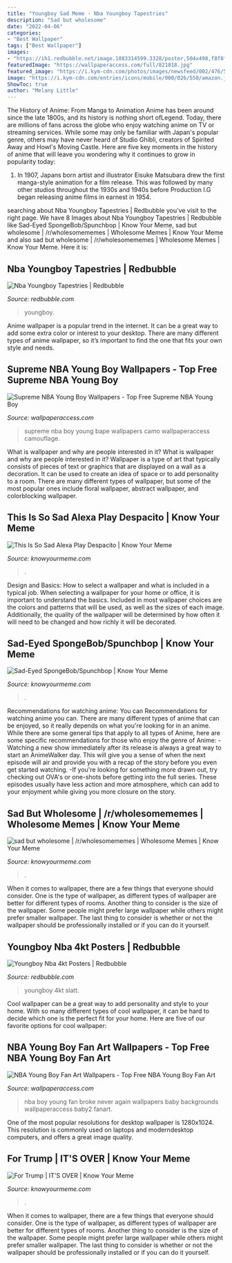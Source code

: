 ```yaml
---
title: "Youngboy Sad Meme - Nba Youngboy Tapestries"
description: "Sad but wholesome"
date: "2022-04-06"
categories:
- "Best Wallpaper"
tags: ["Best Wallpaper"]
images:
- "https://ih1.redbubble.net/image.1883314599.3328/poster,504x498,f8f8f8-pad,600x600,f8f8f8.jpg"
featuredImage: "https://wallpaperaccess.com/full/821818.jpg"
featured_image: "https://i.kym-cdn.com/photos/images/newsfeed/002/476/545/5d0.jpg"
image: "https://i.kym-cdn.com/entries/icons/mobile/000/026/558/amazon.jpg"
ShowToc: true
author: "Melany Little"
---
```



The History of Anime: From Manga to Animation
Anime has been around since the late 1800s, and its history is nothing short ofLegend. Today, there are millions of fans across the globe who enjoy watching anime on TV or streaming services. While some may only be familiar with Japan's popular genre, others may have never heard of Studio Ghibli, creators of Spirited Away and Howl's Moving Castle. Here are five key moments in the history of anime that will leave you wondering why it continues to grow in popularity today:
1) In 1907, Japans born artist and illustrator Eisuke Matsubara drew the first manga-style animation for a film release. This was followed by many other studios throughout the 1930s and 1940s before Production I.G began releasing anime films in earnest in 1954.

	

		
searching about Nba Youngboy Tapestries | Redbubble you've visit to the right page. We have 8 Images about Nba Youngboy Tapestries | Redbubble like Sad-Eyed SpongeBob/Spunchbop | Know Your Meme, sad but wholesome | /r/wholesomememes | Wholesome Memes | Know Your Meme and also sad but wholesome | /r/wholesomememes | Wholesome Memes | Know Your Meme. Here it is:
		
    
## Nba Youngboy Tapestries | Redbubble

<img loading=lazy src="https://ih1.redbubble.net/image.1447132164.9249/tapestry,720x-pad,600x600,f8f8f8.jpg" onerror="this.onerror=null;this.src='https://tse2.mm.bing.net/th?id=OIP.sEPxtVSmIAgo_rI32e-h3wHaHa&amp;pid=15.1';" alt="Nba Youngboy Tapestries | Redbubble">

_Source: redbubble.com_

>youngboy. 

	

Anime wallpaper is a popular trend in the internet. It can be a great way to add some extra color or interest to your desktop. There are many different types of anime wallpaper, so it’s important to find the one that fits your own style and needs.

    
## Supreme NBA Young Boy Wallpapers - Top Free Supreme NBA Young Boy

<img loading=lazy src="https://wallpaperaccess.com/full/821818.jpg" onerror="this.onerror=null;this.src='https://tse3.mm.bing.net/th?id=OIP.dj75CUFEvok4LmqmGQ-c3AHaJR&amp;pid=15.1';" alt="Supreme NBA Young Boy Wallpapers - Top Free Supreme NBA Young Boy">

_Source: wallpaperaccess.com_

>supreme nba boy young bape wallpapers camo wallpaperaccess camouflage. 

	

What is wallpaper and why are people interested in it?
What is wallpaper and why are people interested in it?
Wallpaper is a type of art that typically consists of pieces of text or graphics that are displayed on a wall as a decoration. It can be used to create an idea of space or to add personality to a room. There are many different types of wallpaper, but some of the most popular ones include floral wallpaper, abstract wallpaper, and colorblocking wallpaper.

    
## This Is So Sad Alexa Play Despacito | Know Your Meme

<img loading=lazy src="https://i.kym-cdn.com/entries/icons/mobile/000/026/558/amazon.jpg" onerror="this.onerror=null;this.src='https://tse3.mm.bing.net/th?id=OIP.xuCZv_7fq_jNbtXuOeqIugHaEK&amp;pid=15.1';" alt="This Is So Sad Alexa Play Despacito | Know Your Meme">

_Source: knowyourmeme.com_

>. 

	

Design and Basics: How to select a wallpaper and what is included in a typical job.
When selecting a wallpaper for your home or office, it is important to understand the basics. Included in most wallpaper choices are the colors and patterns that will be used, as well as the sizes of each image. Additionally, the quality of the wallpaper will be determined by how often it will need to be changed and how richly it will be decorated.

    
## Sad-Eyed SpongeBob/Spunchbop | Know Your Meme

<img loading=lazy src="https://i.kym-cdn.com/entries/icons/facebook/000/038/456/christmas_who_wide.jpg" onerror="this.onerror=null;this.src='https://tse3.mm.bing.net/th?id=OIP.Q4itaY974RpIrkDw7CNRTgHaEK&amp;pid=15.1';" alt="Sad-Eyed SpongeBob/Spunchbop | Know Your Meme">

_Source: knowyourmeme.com_

>. 

	

Recommendations for watching anime: You can
Recommendations for watching anime you can. There are many different types of anime that can be enjoyed, so it really depends on what you're looking for in an anime. While there are some general tips that apply to all types of Anime, here are some specific recommendations for those who enjoy the genre of Anime: 
-Watching a new show immediately after its release is always a great way to start an AnimeWalker day. This will give you a sense of when the next episode will air and provide you with a recap of the story before you even get started watching. 
-If you're looking for something more drawn out, try checking out OVA's or one-shots before getting into the full series. These episodes usually have less action and more atmosphere, which can add to your enjoyment while giving you more closure on the story.

    
## Sad But Wholesome | /r/wholesomememes | Wholesome Memes | Know Your Meme

<img loading=lazy src="https://i.kym-cdn.com/photos/images/newsfeed/002/476/545/5d0.jpg" onerror="this.onerror=null;this.src='https://tse1.mm.bing.net/th?id=OIP.J6-Kea3aO18i1P5VVwTH1gHaHc&amp;pid=15.1';" alt="sad but wholesome | /r/wholesomememes | Wholesome Memes | Know Your Meme">

_Source: knowyourmeme.com_

>. 

	

When it comes to wallpaper, there are a few things that everyone should consider. One is the type of wallpaper, as different types of wallpaper are better for different types of rooms. Another thing to consider is the size of the wallpaper. Some people might prefer large wallpaper while others might prefer smaller wallpaper. The last thing to consider is whether or not the wallpaper should be professionally installed or if you can do it yourself.

    
## Youngboy Nba 4kt Posters | Redbubble

<img loading=lazy src="https://ih1.redbubble.net/image.1883314599.3328/poster,504x498,f8f8f8-pad,600x600,f8f8f8.jpg" onerror="this.onerror=null;this.src='https://tse2.mm.bing.net/th?id=OIP.80lTxqtn8O1km2K8YI8QrAHaHa&amp;pid=15.1';" alt="Youngboy Nba 4kt Posters | Redbubble">

_Source: redbubble.com_

>youngboy 4kt slatt. 

	

Cool wallpaper can be a great way to add personality and style to your home. With so many different types of cool wallpaper, it can be hard to decide which one is the perfect fit for your home. Here are five of our favorite options for cool wallpaper: 

    
## NBA Young Boy Fan Art Wallpapers - Top Free NBA Young Boy Fan Art

<img loading=lazy src="https://wallpaperaccess.com/full/788431.png" onerror="this.onerror=null;this.src='https://tse1.mm.bing.net/th?id=OIP.CoK5m9iEEFM6OoS7Md3MIgHaHa&amp;pid=15.1';" alt="NBA Young Boy Fan Art Wallpapers - Top Free NBA Young Boy Fan Art">

_Source: wallpaperaccess.com_

>nba boy young fan broke never again wallpapers baby backgrounds wallpaperaccess baby2 fanart. 

	

One of the most popular resolutions for desktop wallpaper is 1280x1024. This resolution is commonly used on laptops and moderndesktop computers, and offers a great image quality.

    
## For Trump | IT&#039;S OVER | Know Your Meme

<img loading=lazy src="https://i.kym-cdn.com/photos/images/original/002/360/751/908.jpg" onerror="this.onerror=null;this.src='https://tse4.mm.bing.net/th?id=OIP.eze9AcEIzMj8Pox9Q8oG5gHaFc&amp;pid=15.1';" alt="For Trump | IT&#039;S OVER | Know Your Meme">

_Source: knowyourmeme.com_

>. 

	

When it comes to wallpaper, there are a few things that everyone should consider. One is the type of wallpaper, as different types of wallpaper are better for different types of rooms. Another thing to consider is the size of the wallpaper. Some people might prefer large wallpaper while others might prefer smaller wallpaper. The last thing to consider is whether or not the wallpaper should be professionally installed or if you can do it yourself.

